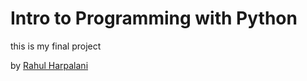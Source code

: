 # Intro to Programming with Python

this is my final project

by [Rahul Harpalani](http://facebook.com)

